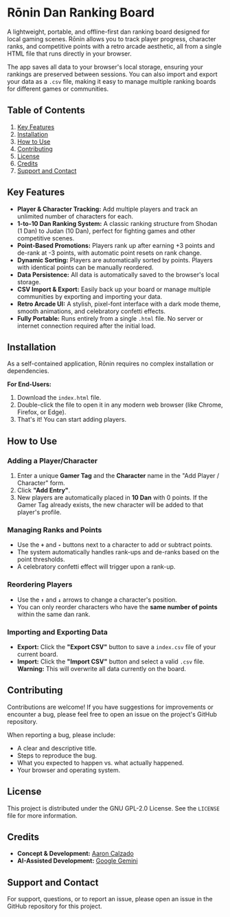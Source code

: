 # Rōnin Dan Ranking Board
A lightweight, portable, and offline-first dan ranking board designed for local gaming scenes. Rōnin allows you to track player progress, character ranks, and competitive points with a retro arcade aesthetic, all from a single HTML file that runs directly in your browser.

The app saves all data to your browser's local storage, ensuring your rankings are preserved between sessions. You can also import and export your data as a `.csv` file, making it easy to manage multiple ranking boards for different games or communities.

## Table of Contents
1. [Key Features](#key-features)
2. [Installation](#installation)
3. [How to Use](#how-to-use)
4. [Contributing](#contributing)
5. [License](#license)
6. [Credits](#credits)    
7. [Support and Contact](#support-and-contact)

## Key Features
- **Player & Character Tracking:** Add multiple players and track an unlimited number of characters for each.
- **1-to-10 Dan Ranking System:** A classic ranking structure from Shodan (1 Dan) to Judan (10 Dan), perfect for fighting games and other competitive scenes.
- **Point-Based Promotions:** Players rank up after earning +3 points and de-rank at -3 points, with automatic point resets on rank change.
- **Dynamic Sorting:** Players are automatically sorted by points. Players with identical points can be manually reordered.
- **Data Persistence:** All data is automatically saved to the browser's local storage.
- **CSV Import & Export:** Easily back up your board or manage multiple communities by exporting and importing your data.
- **Retro Arcade UI:** A stylish, pixel-font interface with a dark mode theme, smooth animations, and celebratory confetti effects.
- **Fully Portable:** Runs entirely from a single `.html` file. No server or internet connection required after the initial load.

## Installation
As a self-contained application, Rōnin requires no complex installation or dependencies.

**For End-Users:**
1. Download the `index.html` file.
2. Double-click the file to open it in any modern web browser (like Chrome, Firefox, or Edge).    
3. That's it! You can start adding players.

## How to Use

### Adding a Player/Character
1. Enter a unique **Gamer Tag** and the **Character** name in the "Add Player / Character" form.
2. Click **"Add Entry"**.    
3. New players are automatically placed in **10 Dan** with 0 points. If the Gamer Tag already exists, the new character will be added to that player's profile.

### Managing Ranks and Points
- Use the **`+`** and **`-`** buttons next to a character to add or subtract points.
- The system automatically handles rank-ups and de-ranks based on the point thresholds.    
- A celebratory confetti effect will trigger upon a rank-up.

### Reordering Players
- Use the **`↑`** and **`↓`** arrows to change a character's position.
- You can only reorder characters who have the **same number of points** within the same dan rank.

### Importing and Exporting Data
- **Export:** Click the **"Export CSV"** button to save a `index.csv` file of your current board.    
- **Import:** Click the **"Import CSV"** button and select a valid `.csv` file. **Warning:** This will overwrite all data currently on the board.

## Contributing
Contributions are welcome! If you have suggestions for improvements or encounter a bug, please feel free to open an issue on the project's GitHub repository.

When reporting a bug, please include:
- A clear and descriptive title.
- Steps to reproduce the bug.
- What you expected to happen vs. what actually happened.    
- Your browser and operating system.

## License
This project is distributed under the GNU GPL-2.0 License. See the `LICENSE` file for more information.

## Credits
- **Concept & Development:** [Aaron Calzado](https://www.aaroncalzado.com "null")
- **AI-Assisted Development:** [Google Gemini](https://gemini.google.com/ "null")

## Support and Contact
For support, questions, or to report an issue, please open an issue in the GitHub repository for this project.
